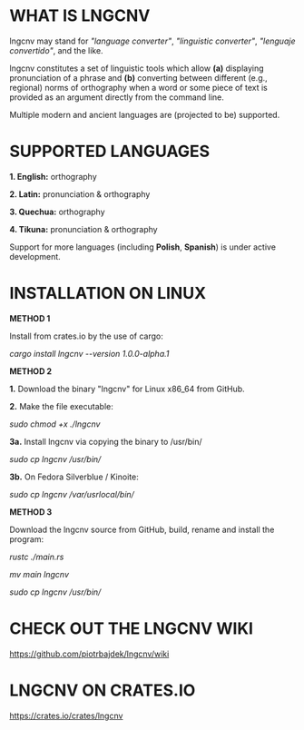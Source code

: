 # WHAT IS LNGCNV

lngcnv may stand for _"language converter"_, _"linguistic converter"_, _"lenguaje convertido"_, and the like.

lngcnv constitutes a set of linguistic tools which allow **(a)** displaying pronunciation of a phrase and **(b)** converting between different (e.g., regional) norms of orthography when a word or some piece of text is provided as an argument directly from the command line.

Multiple modern and ancient languages are (projected to be) supported.

# SUPPORTED LANGUAGES

**1. English:** orthography

**2. Latin:** pronunciation & orthography

**3. Quechua:** orthography

**4. Tikuna:** pronunciation & orthography

Support for more languages (including **Polish**, **Spanish**) is under active development.

# INSTALLATION ON LINUX

**METHOD 1**

Install from crates.io by the use of cargo:

_cargo install lngcnv --version 1.0.0-alpha.1_

**METHOD 2**

**1.** Download the binary "lngcnv" for Linux x86_64 from GitHub.

**2.** Make the file executable:

_sudo chmod +x ./lngcnv_

**3a.** Install lngcnv via copying the binary to /usr/bin/

_sudo cp lngcnv /usr/bin/_

**3b.** On Fedora Silverblue / Kinoite:

_sudo cp lngcnv /var/usrlocal/bin/_

**METHOD 3**

Download the lngcnv source from GitHub, build, rename and install the program:

_rustc ./main.rs_

_mv main lngcnv_

_sudo cp lngcnv /usr/bin/_

# CHECK OUT THE LNGCNV WIKI

https://github.com/piotrbajdek/lngcnv/wiki

# LNGCNV ON CRATES.IO
https://crates.io/crates/lngcnv

